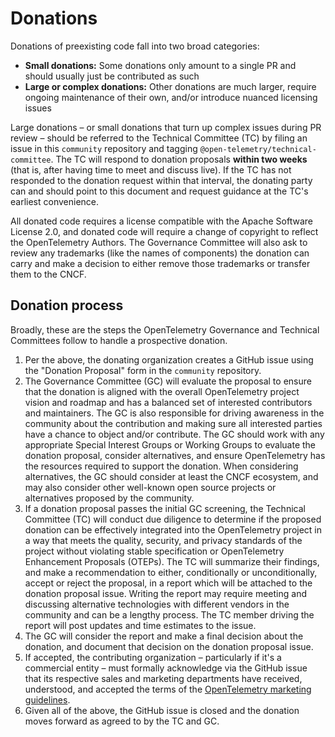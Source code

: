 # Donations

Donations of preexisting code fall into two broad categories:

* **Small donations:** Some donations only amount to a single PR and should
  usually just be contributed as such
* **Large or complex donations:** Other donations are much larger, require
  ongoing maintenance of their own, and/or introduce nuanced licensing issues

Large donations – or small donations that turn up complex issues during PR
review – should be referred to the Technical Committee (TC) by filing an issue
in this `community` repository and tagging
`@open-telemetry/technical-committee`. The TC will respond to donation
proposals **within two weeks** (that is, after having time to meet and discuss
live). If the TC has not responded to the donation request within that
interval, the donating party can and should point to this document and request
guidance at the TC's earliest convenience.

All donated code requires a license compatible with the Apache Software License
2.0, and donated code will require a change of copyright to reflect the
OpenTelemetry Authors. The Governance Committee will also ask to review any
trademarks (like the names of components) the donation can carry and make a
decision to either remove those trademarks or transfer them to the CNCF.

## Donation process

Broadly, these are the steps the OpenTelemetry Governance and Technical
Committees follow to handle a prospective donation.

1. Per the above, the donating organization creates a GitHub issue using
   the "Donation Proposal" form in the `community` repository.
2. The Governance Committee (GC) will evaluate the proposal to ensure that
   the donation is aligned with the overall OpenTelemetry project vision
   and roadmap and has a balanced set of interested contributors and maintainers.
   The GC is also responsible for driving awareness in the community about
   the contribution and making sure all interested parties have a chance to
   object and/or contribute. The GC should work with any appropriate Special Interest
   Groups or Working Groups to evaluate the donation proposal, consider alternatives,
   and ensure OpenTelemetry has the resources required to support the donation. When
   considering alternatives, the GC should consider at least the CNCF ecosystem,
   and may also consider other well-known open source projects or alternatives proposed
   by the community.
3. If a donation proposal passes the initial GC screening, the Technical Committee (TC)
   will conduct due diligence to determine if the proposed donation can be effectively
   integrated into the OpenTelemetry project in a way that meets the quality, security,
   and privacy standards of the project without violating stable specification or OpenTelemetry Enhancement Proposals (OTEPs).
   The TC will summarize their findings, and make a recommendation to either,
   conditionally or unconditionally, accept or reject the proposal, in a report which will
   be attached to the donation proposal issue. Writing the report may require meeting
   and discussing alternative technologies with different vendors in the community and
   can be a lengthy process. The TC member driving the report will post updates and time
   estimates to the issue.
4. The GC will consider the report and make a final decision about the donation,
   and document that decision on the donation proposal issue.
5. If accepted, the contributing organization – particularly if it's a
   commercial entity – must formally acknowledge via the GitHub issue that its
   respective sales and marketing departments have received, understood, and
   accepted the terms of the [OpenTelemetry marketing guidelines](https://github.com/open-telemetry/community/blob/main/marketing-guidelines.md).
6. Given all of the above, the GitHub issue is closed and the donation moves
   forward as agreed to by the TC and GC.